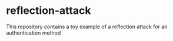 # reflection-attack
This repository contains a toy example of a reflection attack for an authentication method 
